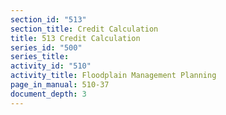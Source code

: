 ```yaml
---
section_id: "513"
section_title: Credit Calculation
title: 513 Credit Calculation
series_id: "500"
series_title: 
activity_id: "510"
activity_title: Floodplain Management Planning
page_in_manual: 510-37
document_depth: 3
---
```

